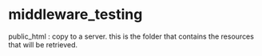 # middleware_testing

public_html : copy to a server. this is the folder that contains the resources that will be retrieved. 
